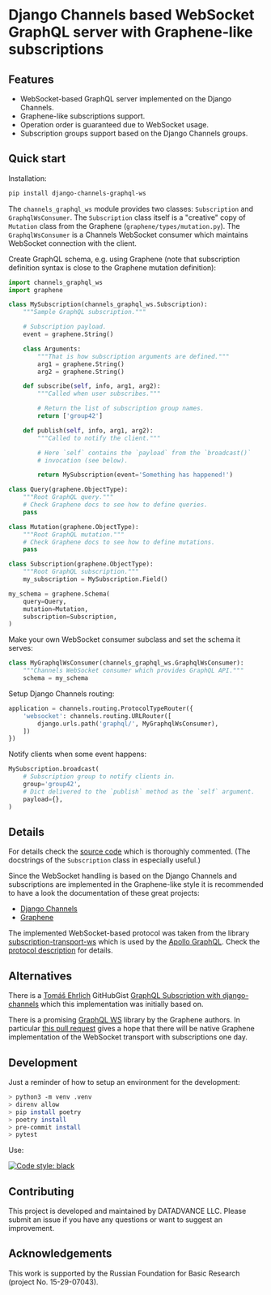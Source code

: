 # Django Channels based WebSocket GraphQL server with Graphene-like subscriptions

## Features

- WebSocket-based GraphQL server implemented on the Django Channels.
- Graphene-like subscriptions support.
- Operation order is guaranteed due to WebSocket usage.
- Subscription groups support based on the Django Channels groups.

## Quick start

Installation:

```bash
pip install django-channels-graphql-ws
```

The `channels_graphql_ws` module provides two classes: `Subscription`
and `GraphqlWsConsumer`. The `Subscription` class itself is a "creative"
copy of `Mutation` class from the Graphene
(`graphene/types/mutation.py`). The `GraphqlWsConsumer` is a Channels
WebSocket consumer which maintains WebSocket connection with the client.

Create GraphQL schema, e.g. using Graphene (note that subscription
definition syntax is close to the Graphene mutation definition):

```python
import channels_graphql_ws
import graphene

class MySubscription(channels_graphql_ws.Subscription):
    """Sample GraphQL subscription."""

    # Subscription payload.
    event = graphene.String()

    class Arguments:
        """That is how subscription arguments are defined."""
        arg1 = graphene.String()
        arg2 = graphene.String()

    def subscribe(self, info, arg1, arg2):
        """Called when user subscribes."""

        # Return the list of subscription group names.
        return ['group42']

    def publish(self, info, arg1, arg2):
        """Called to notify the client."""

        # Here `self` contains the `payload` from the `broadcast()`
        # invocation (see below).

        return MySubscription(event='Something has happened!')

class Query(graphene.ObjectType):
    """Root GraphQL query."""
    # Check Graphene docs to see how to define queries.
    pass

class Mutation(graphene.ObjectType):
    """Root GraphQL mutation."""
    # Check Graphene docs to see how to define mutations.
    pass

class Subscription(graphene.ObjectType):
    """Root GraphQL subscription."""
    my_subscription = MySubscription.Field()

my_schema = graphene.Schema(
    query=Query,
    mutation=Mutation,
    subscription=Subscription,
)
```

Make your own WebSocket consumer subclass and set the schema it serves:

```python
class MyGraphqlWsConsumer(channels_graphql_ws.GraphqlWsConsumer):
    """Channels WebSocket consumer which provides GraphQL API."""
    schema = my_schema
```

Setup Django Channels routing:

```python
application = channels.routing.ProtocolTypeRouter({
    'websocket': channels.routing.URLRouter([
        django.urls.path('graphql/', MyGraphqlWsConsumer),
    ])
})
```

Notify clients when some event happens:

```python
MySubscription.broadcast(
    # Subscription group to notify clients in.
    group='group42',
    # Dict delivered to the `publish` method as the `self` argument.
    payload={},
)
```

## Details

For details check the [source code](channels_graphql_ws/graphql_ws.py)
which is thoroughly commented. (The docstrings of the `Subscription`
class in especially useful.)

Since the WebSocket handling is based on the Django Channels and
subscriptions are implemented in the Graphene-like style it is
recommended to have a look the documentation of these great projects:

- [Django Channels](http://channels.readthedocs.io)
- [Graphene](http://graphene-python.org/)

The implemented WebSocket-based protocol was taken from the library
[subscription-transport-ws](https://github.com/apollographql/subscriptions-transport-ws)
which is used by the [Apollo GraphQL](https://github.com/apollographql).
Check the [protocol description](https://github.com/apollographql/subscriptions-transport-ws/blob/master/PROTOCOL.md)
for details.

## Alternatives

There is a [Tomáš Ehrlich](https://gist.github.com/tricoder42)
GitHubGist [GraphQL Subscription with django-channels](https://gist.github.com/tricoder42/af3d0337c1b33d82c1b32d12bd0265ec)
which this implementation was initially based on.

There is a promising [GraphQL WS](https://github.com/graphql-python/graphql-ws)
library by the Graphene authors. In particular
[this pull request](https://github.com/graphql-python/graphql-ws/pull/9)
gives a hope that there will be native Graphene implementation of the
WebSocket transport with subscriptions one day.

## Development

Just a reminder of how to setup an environment for the development:

```bash
> python3 -m venv .venv
> direnv allow
> pip install poetry
> poetry install
> pre-commit install
> pytest
```

Use:

[![Code style: black](
    https://img.shields.io/badge/code%20style-black-000000.svg
)](
    https://github.com/ambv/black
)

## Contributing

This project is developed and maintained by DATADVANCE LLC. Please
submit an issue if you have any questions or want to suggest an
improvement.

## Acknowledgements

This work is supported by the Russian Foundation for Basic Research
(project No. 15-29-07043).
